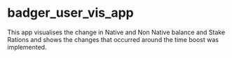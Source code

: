 # badger_user_vis_app
This app visualises the change in Native and Non Native balance and Stake Rations and shows the changes that occurred around the time boost was implemented.

